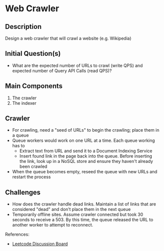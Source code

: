 # Web Crawler

## Description

Design a web crawler that will crawl a website (e.g. Wikipedia)

## Initial Question(s)
* What are the expected number of URLs to crawl (write QPS) and expected number of Query API Calls (read QPS)?

## Main Components
1. The crawler
2. The indexer

## Crawler
* For crawling, need a "seed of URLs" to begin the crawling; place them in a queue
* Queue workers would work on one URL at a time. Each queue working has to
  *  Extract text from URL and send it to a Document Indexing Service
  *  Insert found link in the page back into the queue. Before inserting the link, look up in a NoSQL store and ensure they haven't already been crawled
*  When the queue becomes empty, reseed the queue with new URLs and restart the process

## Challenges
* How does the crawler handle dead links. Maintain a list of links that are considered "dead" and don't place them in the next queue
* Temporarily offline sites. Assume crawler connected but took 30 seconds to receive a 503. By this time, the queue released the URL to another worker to attempt to reconnect.

References:
* [Leetcode Discussion Board](https://leetcode.com/discuss/interview-question/system-design/124657/Facebook-or-System-Design-or-A-web-crawler-that-will-crawl-Wikipedia)

